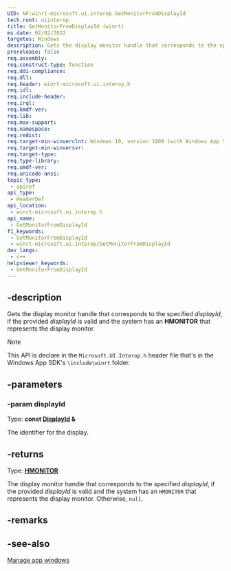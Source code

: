 ```yaml
---
UID: NF:winrt-microsoft.ui.interop.GetMonitorFromDisplayId
tech.root: uiinterop
title: GetMonitorFromDisplayId (winrt)
ms.date: 02/02/2022
targetos: Windows
description: Gets the display monitor handle that corresponds to the specified *displayId*, if the provided *displayId* is valid and the system has an **HMONITOR** that represents the display monitor.
prerelease: false
req.assembly: 
req.construct-type: function
req.ddi-compliance: 
req.dll: 
req.header: winrt-microsoft.ui.interop.h
req.idl: 
req.include-header: 
req.irql: 
req.kmdf-ver: 
req.lib: 
req.max-support: 
req.namespace: 
req.redist: 
req.target-min-winverclnt: Windows 10, version 1809 (with Windows App SDK 1.0 Stable or later)
req.target-min-winversvr: 
req.target-type: 
req.type-library: 
req.umdf-ver: 
req.unicode-ansi: 
topic_type:
 - apiref
api_type:
 - HeaderDef
api_location:
 - winrt-microsoft.ui.interop.h
api_name:
 - GetMonitorFromDisplayId
f1_keywords:
 - GetMonitorFromDisplayId
 - winrt-microsoft.ui.interop/GetMonitorFromDisplayId
dev_langs:
 - c++
helpviewer_keywords:
 - GetMonitorFromDisplayId
---
```


## -description

Gets the display monitor handle that corresponds to the specified *displayId*, if the provided *displayId* is valid and the system has an **HMONITOR** that represents the display monitor.

> [!NOTE]
> This API is declare in the `Microsoft.UI.Interop.h` header file that's in the Windows App SDK's `\include\winrt` folder.

## -parameters

### -param displayId

Type: **const [DisplayId](/windows/winui/api/microsoft.ui.displayid) \&**

The identifier for the display.

## -returns

Type: **[HMONITOR](/windows/win32/winprog/windows-data-types)**

The display monitor handle that corresponds to the specified *displayId*, if the provided *displayId* is valid and the system has an `HMONITOR` that represents the display monitor. Otherwise, `null`.

## -remarks

## -see-also

[Manage app windows](/windows/apps/windows-app-sdk/windowing/windowing-overview)
